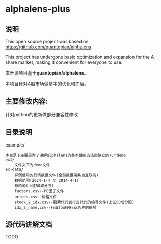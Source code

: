 # alphalens-plus
## 说明
This open source project was based on https://github.com/quantopian/alphalens.

This project has undergone basic optimization and expansion for the A-share market, making it convenient for everyone to use.

本开源项目基于**quantopian/alphalens**。

本项目针对A股市场做基本的优化和扩展。


## 主要修改内容:
针对python的更新做部分兼容性修改

## 目录说明
example/
    
    本目录下主要是为了讲解alphalens的基本使用方法而建立的几个demo
    ex1/    
        文件夹下为demo文件
    ex-data/
        样例使用的行情数据文件(全部数据采集自互联网)
        数据范围(2024-1-4 至 2014-4-1)
        标的池(上证50成分股)
        factors.csv--PE因子文件
        prices.csv--价格文件
        stock_2_idx.csv--股票代码到行业代码的编号文件(上证50成分股)
        idx_2_name.csv--行业代码到行业名称的编号
## 源代码讲解文档
TODO

